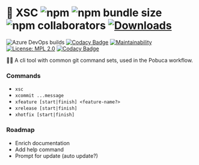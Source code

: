 # 🌵 XSC ![npm](https://img.shields.io/npm/v/@pobuca/xsc) ![npm bundle size](https://img.shields.io/bundlephobia/minzip/@pobuca/xsc) ![npm collaborators](https://img.shields.io/npm/collaborators/@pobuca/xsc) [![Downloads](https://img.shields.io/npm/dw/@pobuca/xsc)](https://www.npmjs.com/package/@pobuca/xsc)
![Azure DevOps builds](https://img.shields.io/azure-devops/build/siebendev/pobuca%20connect/141)
[![Codacy Badge](https://img.shields.io/codacy/grade/9ffa7850a79d411a99467c64efeaf5ef)](https://www.codacy.com/manual/Pobuca/xsc?utm_source=github.com&amp;utm_medium=referral&amp;utm_content=Pobuca-Ltd/xsc&amp;utm_campaign=Badge_Grade)
[![Maintainability](https://img.shields.io/codeclimate/maintainability/Pobuca-Ltd/xsc)](https://codeclimate.com/github/Pobuca-Ltd/xsc/maintainability)
[![License: MPL 2.0](https://img.shields.io/badge/License-MPL%202.0-brightgreen.svg)](https://opensource.org/licenses/MPL-2.0)
[![Codacy Badge](https://img.shields.io/codacy/coverage/9ffa7850a79d411a99467c64efeaf5ef/master)](https://www.codacy.com/manual/Pobuca/xsc?utm_source=github.com&utm_medium=referral&utm_content=Pobuca-Ltd/xsc&utm_campaign=Badge_Coverage)

👩‍💻 A cli tool with common git command sets, used in the Pobuca workflow.

### Commands
- `xsc`
- `xcommit ...message`
- `xfeature [start|finish] <feature-name?>`
- `xrelease [start|finish]`
- `xhotfix [start|finish]`

### Roadmap
- Enrich documentation
- Add help command
- Prompt for update (auto update?)